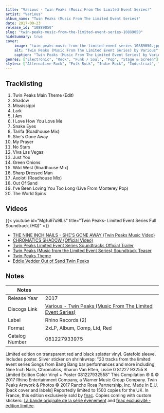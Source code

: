 ```yaml
---
title: "Various - Twin Peaks (Music From The Limited Event Series)"
artist: "Various"
album_name: "Twin Peaks (Music From The Limited Event Series)"
date: 2017-09-23
release_id: "10889050"
slug: "twin-peaks-music-from-the-limited-event-series-10889050"
hideSummary: true
cover:
    image: "twin-peaks-music-from-the-limited-event-series-10889050.jpg"
    alt: "Twin Peaks (Music From The Limited Event Series) by Various"
    caption: "Twin Peaks (Music From The Limited Event Series) by Various"
genres: ["Electronic", "Rock", "Funk / Soul", "Pop", "Stage & Screen"]
styles: ["Alternative Rock", "Folk Rock", "Indie Rock", "Industrial", "Lo-Fi", "Soul", "Soundtrack", "Dream Pop"]
---
```


## Tracklisting
1. Twin Peaks Main Theme (Edit)
2. Shadow
3. Mississippi
4. Lark
5. I Am
6. I Love How You Love Me
7. Snake Eyes
8. Tarifa (Roadhouse Mix)
9. She's Gone Away
10. My Prayer
11. No Stars
12. Viva Las Vegas
13. Just You
14. Green Onions
15. Wild West (Roadhouse Mix)
16. Sharp Dressed Man
17. Axolotl (Roadhouse Mix)
18. Out Of Sand
19. I've Been Loving You Too Long (Live From Monterey Pop)
20. The World Spins

## Videos
{{< youtube id="Mgfu97u9ILs" title="Twin Peaks- Limited Event Series Full Soundtrack (HQ)" >}}
- [THE NINE INCH NAILS - SHE'S GONE AWAY (Twin Peaks Music Video)](https://www.youtube.com/watch?v=GXc2rPmawek)
- [CHROMATICS SHADOW (Official Video)](https://www.youtube.com/watch?v=IGUboLZx3Tk)
- [Twin Peaks Limited Event Series Soundtracks Official Trailer](https://www.youtube.com/watch?v=6bfqC1bZw7g)
- [Twin Peaks (Music from the Limited Event Series) Soundtrack Teaser](https://www.youtube.com/watch?v=g9xpxO-vzO8)
- [Twin Peaks Theme](https://www.youtube.com/watch?v=nCn3LYqCnrk)
- [Eddie Vedder Out of Sand Twin Peaks](https://www.youtube.com/watch?v=WJHM4w_TD28)


## Notes

| Notes          |             |
| ---------------| ----------- |
| Release Year   | 2017 |
| Discogs Link   | [Various - Twin Peaks (Music From The Limited Event Series)](https://www.discogs.com/release/10889050-Various-Twin-Peaks-Music-From-The-Limited-Event-Series) |
| Label          | Rhino Records (2) |
| Format         | 2xLP, Album, Comp, Ltd, Red |
| Catalog Number | 081227933975 |

Limited edition on transparent red and black splatter vinyl.  Gatefold sleeve. Includes poster.  Silver sticker on shrinkwrap: "20 tracks from the limited event series Songs from Bang Bang bar performances and more including Nine Inch Nails, Chromatics, Sharon Van Etten, Lissie 0 81227 93255 8 Limited Edition Color Vinyl + Poster 081227932558"  This Compilation ℗ & © 2017 Rhino Entertainment Company, a Warner Music Group Company. Twin Peaks Artwork & Photos © 2017 Rancho Rosa Partnership, Inc. Made in E.U. [back cover and labels]  Reportedly limited to 1500 copies for the UK. In France, this edition exclusively sold by [fnac](https://www.discogs.com/label/23713-FNAC). Copies coming with custom stickers: [La bande originale de la série évènement](https://www.discogs.com/Various-Twin-Peaks-Music-From-The-Limited-Event-Series/release/10889050#images/38795061) and [fnac exclusivité - édition limitée](https://www.discogs.com/Various-Twin-Peaks-Music-From-The-Limited-Event-Series/release/10889050#images/38795062).

